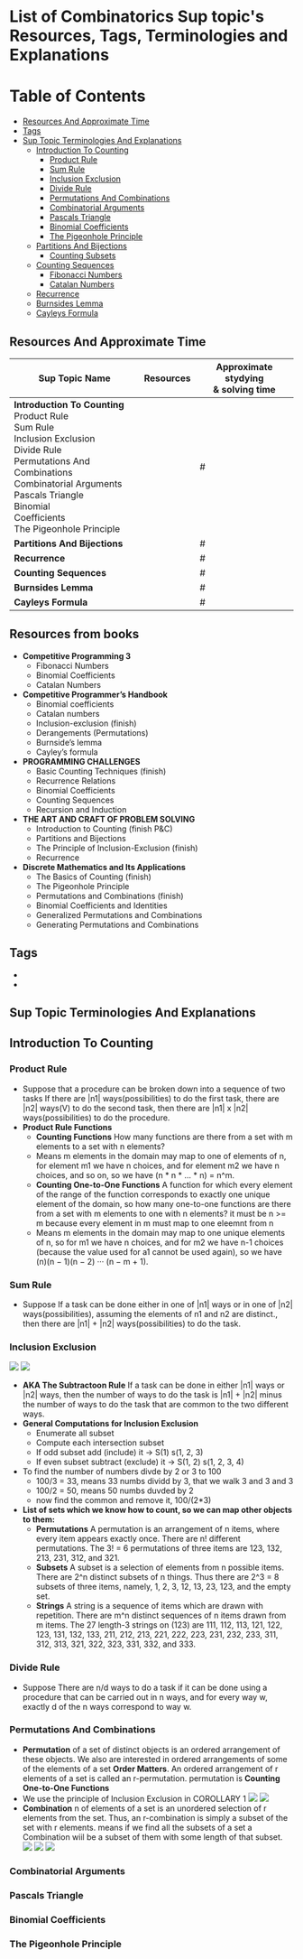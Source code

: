 # List of Combinatorics Sup topic's Resources, Tags, Terminologies and Explanations 

Table of Contents
================= 

- [Resources And Approximate Time](#resources-and-approximate-time)
- [Tags](#tags)
- [Sup Topic Terminologies And Explanations](#sup-topic-terminologies-and-explanations)
  * [Introduction To Counting](#Introduction-to-counting)
    + [Product Rule](#product-rule)
    + [Sum Rule](#sum-rule)
    + [Inclusion Exclusion](#inclusion-exclusion)
    + [Divide Rule](#divide-rule)
    + [Permutations And Combinations](#permutations-and-combinations)
    + [Combinatorial Arguments](#combinatorial-arguments)
    + [Pascals Triangle](#pascals-triangle)
    + [Binomial Coefficients](#binomial-coefficients)
    + [The Pigeonhole Principle](#the-pigeonhole-principle)
  * [Partitions And Bijections](#partitions-and-bijections)
    + [Counting Subsets](#counting-subsets)
  * [Counting Sequences](#counting-sequences)
    + [Fibonacci Numbers](#fibonacci-numbers)
    + [Catalan Numbers](#catalan-numbers)
  * [Recurrence](#recurrence)
  * [Burnsides Lemma](#burnsides-lemma)
  * [Cayleys Formula](#cayleys-formula)

## Resources And Approximate Time

Sup Topic Name   | Resources   | Approximate stydying <br> & solving time
-------------| -------------   |-------------   
**Introduction To Counting**<br>Product Rule<br>Sum Rule<br> Inclusion Exclusion<br> Divide Rule<br>Permutations And Combinations <br> Combinatorial Arguments<br> Pascals Triangle <br>Binomial <br> Coefficients<br> The Pigeonhole Principle| |#
**Partitions And Bijections**| | #
**Recurrence** | | #
**Counting Sequences**| | #
**Burnsides Lemma** | | #
**Cayleys Formula** || #

## Resources from books
- **Competitive Programming 3**
  - Fibonacci Numbers 
  - Binomial Coefficients 
  - Catalan Numbers 
- **Competitive Programmer’s Handbook**
  - Binomial coefficients 
  - Catalan numbers 
  - Inclusion-exclusion  (finish)
  - Derangements (Permutations)
  - Burnside’s lemma 
  - Cayley’s formula 
- **PROGRAMMING CHALLENGES**
  - Basic Counting Techniques   (finish)
  - Recurrence Relations 
  - Binomial Coefficients
  - Counting Sequences
  - Recursion and Induction
- **THE ART AND CRAFT OF PROBLEM SOLVING**
  - Introduction to Counting   (finish P&C)
  - Partitions and Bijections 
  - The Principle of Inclusion-Exclusion  (finish)
  - Recurrence
- **Discrete Mathematics and Its Applications**
  - The Basics of Counting  (finish)
  - The Pigeonhole Principle 
  - Permutations and Combinations   (finish)
  - Binomial Coefficients and Identities
  - Generalized Permutations and Combinations
  - Generating Permutations and Combinations 

## Tags
-
-

## Sup Topic Terminologies And Explanations

## Introduction To Counting
### Product Rule
- Suppose that a procedure can be broken down into a sequence of two tasks If there are |n1| ways(possibilities) to do the first task, there are |n2| ways(V) to do the second task, then there are |n1| x |n2| ways(possibilities) to do the procedure.
- **Product Rule Functions**
  - **Counting Functions** How many functions are there from a set with m elements to a set with n elements?
  - Means m elements in the domain may map to one of elements of n, for element m1 we have n choices, and for element m2 we have n choices, and so on, so we have (n * n * ... * n) = n^m.
  - **Counting One-to-One Functions** A function for which every element of the range of the function corresponds to exactly one unique element of the domain, so how many one-to-one functions are there from a set with m elements to one with n elements? it must be n >= m because every element in m must map to one eleemnt from n 
  - Means m elements in the domain may map to one unique elements of n, so for m1 we have n choices, and for m2 we have n-1
  choices (because the value used for a1 cannot be used again), so we have (n)(n − 1)(n − 2) ··· (n − m + 1).
### Sum Rule
- Suppose If a task can be done either in one of |n1| ways or in one of |n2| ways(possibilities), assuming the elements of n1 and n2 are distinct., then there are |n1| + |n2| ways(possibilities) to do the task.
### Inclusion Exclusion
![](imgs/in-ex.png)
![](imgs/in-ex2.png)
- **AKA The Subtractoon Rule** If a task can be done in either |n1| ways or |n2| ways, then the number of ways to do the task is |n1| + |n2| minus the number of ways to do the task that are common to the two different ways.
- **General Computations for Inclusion Exclusion**
  - Enumerate all subset
  - Compute each intersection subset
  - If odd subset add (include) it -> S(1) s(1, 2, 3)
  - If even subset subtract (exclude) it -> S(1, 2) s(1, 2, 3, 4)
- To find the number of numbers divde by 2 or 3 to 100
  - 100/3 = 33, means 33 numbs dividd by 3, that we walk 3 and 3 and 3
  - 100/2 = 50, means 50 numbs duvded by 2
  - now find the common and remove it, 100/(2*3)
- **List of sets which we know how to count, so we can map other objects to them:** 
  - **Permutations** A permutation is an arrangement of n items, where every item appears exactly once. There are n! different permutations. The 3! = 6 permutations of three items are 123, 132, 213, 231, 312, and 321.
  - **Subsets** A subset is a selection of elements from n possible items. There are 2^n distinct subsets of n things. Thus there are 2^3 = 8 subsets of three items, namely, 1, 2, 3, 12, 13, 23, 123, and the empty set.
  - **Strings** A string is a sequence of items which are drawn with repetition. There are m^n distinct sequences of n items drawn from m items. The 27 length-3 strings on (123) are 111, 112, 113, 121, 122, 123, 131, 132, 133, 211, 212, 213, 221, 222, 223, 231, 232, 233, 311, 312, 313, 321, 322, 323, 331, 332, and 333.
### Divide Rule
- Suppose There are n/d ways to do a task if it can be done using a procedure that can be carried out in n ways, and for every way w, exactly d of the n ways correspond to way w.
### Permutations And Combinations
- **Permutation** of a set of distinct objects is an ordered arrangement of these objects. We also are interested in ordered arrangements of some of the elements of a set **Order Matters**. An ordered arrangement of r elements of a set is called an r-permutation. permutation is **Counting One-to-One Functions**
- We use the principle of Inclusion Exclusion in COROLLARY 1 
![](imgs/perm1.png)
![](imgs/perm2.png)
- **Combination** n of elements of a set is an unordered selection of r elements from the set. Thus, an r-combination is simply a subset of the set with r elements. means if we find all the subsets of a set a Combination wiil be a subset of them
with some length of that subset.
![](imgs/comb1.png)
![](imgs/comb2.png)
![](imgs/comb.png)
### Combinatorial Arguments
### Pascals Triangle
### Binomial Coefficients
### The Pigeonhole Principle

